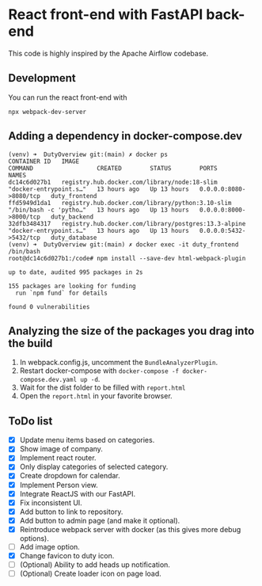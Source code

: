 # React front-end with FastAPI back-end

This code is highly inspired by the Apache Airflow codebase.

## Development

You can run the react front-end with

```shell
npx webpack-dev-server
```

## Adding a dependency in docker-compose.dev

```shell
(venv) ➜  DutyOverview git:(main) ✗ docker ps
CONTAINER ID   IMAGE                                                  COMMAND                  CREATED        STATUS        PORTS                    NAMES
dc14c6d027b1   registry.hub.docker.com/library/node:18-slim           "docker-entrypoint.s…"   13 hours ago   Up 13 hours   0.0.0.0:8080->8080/tcp   duty_frontend
ffd5949d1da1   registry.hub.docker.com/library/python:3.10-slim       "/bin/bash -c 'pytho…"   13 hours ago   Up 13 hours   0.0.0.0:8000->8000/tcp   duty_backend
32dfb3484317   registry.hub.docker.com/library/postgres:13.3-alpine   "docker-entrypoint.s…"   13 hours ago   Up 13 hours   0.0.0.0:5432->5432/tcp   duty_database
(venv) ➜  DutyOverview git:(main) ✗ docker exec -it duty_frontend /bin/bash
root@dc14c6d027b1:/code# npm install --save-dev html-webpack-plugin

up to date, audited 995 packages in 2s

155 packages are looking for funding
  run `npm fund` for details

found 0 vulnerabilities
```

## Analyzing the size of the packages you drag into the build

1. In webpack.config.js, uncomment the `BundleAnalyzerPlugin`.
2. Restart docker-compose with `docker-compose -f docker-compose.dev.yaml up -d`.
3. Wait for the dist folder to be filled with `report.html`
4. Open the `report.html` in your favorite browser.

## ToDo list

- [x] Update menu items based on categories.
- [x] Show image of company.
- [x] Implement react router.
- [x] Only display categories of selected category.
- [x] Create dropdown for calendar.
- [x] Implement Person view.
- [x] Integrate ReactJS with our FastAPI.
- [x] Fix inconsistent UI.
- [x] Add button to link to repository.
- [x] Add button to admin page (and make it optional).
- [x] Reintroduce webpack server with docker (as this gives more debug options).
- [ ] Add image option.
- [x] Change favicon to duty icon.
- [ ] (Optional) Ability to add heads up notification.
- [ ] (Optional) Create loader icon on page load.
